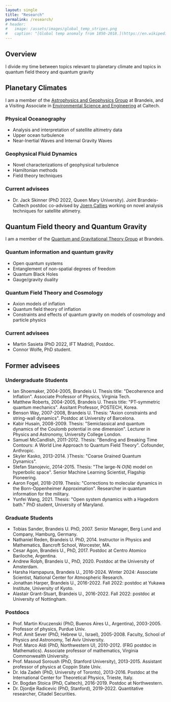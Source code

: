 ```yaml
---
layout: single
title: "Research"
permalink: /research/
# header:
#   image: /assets/images/global_temp_stripes.png
#   caption: "[Global temp anomaly from 1850-2018.](https://en.wikipedia.org/wiki/Warming_stripes)"
---
```


## Overview

I divide my time between topics relevant to planetary climate and topics in quantum field theory and quantum gravity

## Planetary Climates

I am a member of the [Astrophysics and Geophysics Group](https://www.brandeis.edu/physics/research/astrophysics.html) at Brandeis, and a Visiting Associate in [Environmental Science and Engineering](https://ese.caltech.edu/) at Caltech.


### Physical Oceanography

- Analysis and interpretation of satellite altimetry data
- Upper ocean turbulence
- Near-Inertial Waves and Internal Gravity Waves

### Geophysical Fluid Dynamics

- Novel characterizations of geophysical turbulence
- Hamiltonian methods
- Field theory techniques

### Current advisees

- Dr. Jack Skinner (PhD 2022, Queen Mary University). Joint Brandeis-Caltech postdoc co-advised by [Joern Callies](https://jcallies.com/) working on novel analysis techniques for satellite altimetry.


## Quantum Field theory and Quantum Gravity

I am a member of the [Quantum and Gravitational Theory Group](https://www.brandeis.edu/physics/hegt/) at Brandeis.

### Quantum information and quantum gravity

- Open quantum systems
- Entanglement of non-spatial degrees of freedom
- Quantum Black Holes
- Gauge/gravity duality

### Quantum Field Theory and Cosmology

- Axion models of inflation
- Quantum field theory of inflation
- Constraints and effects of quantum gravity on models of cosmology and particle physics


### Current advisees

- Martin Sasieta (PhD 2022, IFT Madrid), Postdoc.
- Connor Wolfe, PhD student.

## Former advisees 


### Undergraduate Students

- Ian Shoemaker, 2004-2005, Brandeis U. Thesis title: "Decoherence and Inflation".
Associate Professor of Physics, Virginia Tech.
- Matthew Roberts, 2004-2005, Brandeis U.  Thesis title: "PT-symmetric quantum mechanics". Assitant Professor, POSTECH, Korea.
- Benson Way, 2007-2008, Brandeis U. Thesis: "Axion constraints and
string-wall dynamics". Postdoc at University of Barcelona.
- Kabir Husain, 2008-2009.  Thesis: "Semiclassical and quantum dynamics of the Coulomb
potential in one dimension". Lecturer in Physics and Astronomy, University College London.
- Samuel McCandlish, 2011-2012. Thesis: "Bending and Breaking Time Contours: A World Line Approach to Quantum Field Theory".  Cofounder, Anthropic.
- Skyler Kasko, 2013-2014. }Thesis: "Coarse Grained Quantum Dynamics".
- Stefan Stanojevic, 2014-2015. Thesis: "The large-N $O(N)$ model on hyperbolic space". Senior Machine Learning Scientist, Flagship Pioneering.
- Aaron Fogel, 2018-2019. Thesis: "Corrections to molecular dynamics in the Born-Oppenheimer Approximation". Researcher in quantum information for the military.
- Yunfei Wang, 2021. Thesis: "Open system dynamics with a Hagedorn bath." PhD student, University of Maryland.

### Graduate Students

- Tobias Sander, Brandeis U. PhD, 2007. Senior Manager, Berg Lund and Company, Hamburg, Germany.
- Nathaniel Reden, Brandeis U.  PhD, 2014. Instructor in Physics and Mathematics, Bancroft School, Worcester, MA.
- Cesar Agon, Brandeis U., PhD, 2017. Postdoc at Centro Atomico Bariloche, Argentina.
- Andrew Rolph, Brandeis U., PhD, 2020. Postdoc at the University of Amsterdam.
- Harsha Hampapura, Brandeis U., 2016-2024. Winter 2024: Associate Scientist, National Center for Atmospheric Research. 
- Jonathan Harper, Brandeis U., 2016-2022. Fall 2022: postdoc at Yukawa Institute, University of Kyoto.
- Alastair Grant-Stuart, Brandeis U., 2016-2022. Fall 2022: postdoc at University of Nottingham.

### Postdocs

- Prof. Martin Kruczenski (PhD, Buenos Aires U., Argentina), 
2003-2005.  Professor of physics, Purdue Univ.
- Prof. Amit Sever (PhD, Hebrew U., Israel), 2005-2008. Faculty, School of Physics and Astronomy, Tel Aviv University.
- Prof. Marco Aldi (PhD, Northwestern U), 2010-2012. (FRG postdoc in Mathematics). Associate professor of mathematics, Virginia Commonwealth University.
- Prof. Masoud Soroush (PhD, Stanford University), 2013-2015. Assistant professor of physics at Coppin State Univ.
- Dr. Ida Zadeh (PhD, University of Toronto), 2013-2016. Postdoc at the International Center for Theoretical Physics, Trieste, Italy. 
- Dr. Bogdan Stoica (PhD, Caltech), 2016-2019. Postdoc at Northwestern.
- Dr. Djordje Radicevic (PhD, Stanford), 2019-2022. Quantitative researcher, Citadel Securities.
